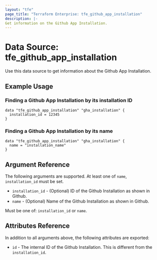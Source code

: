 ```yaml
---
layout: "tfe"
page_title: "Terraform Enterprise: tfe_github_app_installation"
description: |-
Get information on the Github App Installation.
---
```


# Data Source: tfe_github_app_installation

Use this data source to get information about the Github App Installation.

## Example Usage

### Finding a Github App Installation by its installation ID

```hcl
data "tfe_github_app_installation" "gha_installation" {
  installation_id = 12345
}
```

### Finding a Github App Installation by its name

```hcl
data "tfe_github_app_installation" "gha_installation" {
  name = "installation_name"
}
```

## Argument Reference

The following arguments are supported. At least one of `name`, `installation_id` must be set. 

* `installation_id` - (Optional) ID of the Github Installation as shown in Github.
* `name` - (Optional) Name of the Github Installation as shown in Github.
 
Must be one of: `installation_id` or `name`.

## Attributes Reference

In addition to all arguments above, the following attributes are exported:

* `id` - The internal ID of the Github Installation. This is different from the `installation_id`.